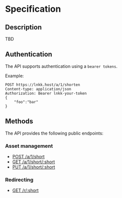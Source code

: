 # Specification

## Description

TBD

## Authentication

The API supports authentication using a `bearer tokens`.

Example:

```
POST https://lnkk.host/a/1/shorten
Content-type: application/json
Authorization: Bearer lnkk-your-token
{
    "foo":"bar"
}
```

## Methods

The API provides the following public endpoints:

### Asset management

* [POST /a/1/short](post_short.md)
* [GET /a/1/short/:short](get_short.md)
* [PUT /a/1/short/:short](put_short.md)

### Redirecting

* [GET /r/:short](redirect.md)
